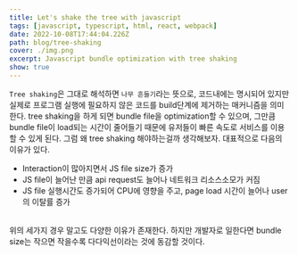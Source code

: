 ```yaml
---
title: Let's shake the tree with javascript
tags: [javascript, typescript, html, react, webpack]
date: 2022-10-08T17:44:04.226Z
path: blog/tree-shaking
cover: ./img.png
excerpt: Javascript bundle optimization with tree shaking
show: true
---
```


`Tree shaking`은 그대로 해석하면 `나무 흔들기`라는 뜻으로, 코드내에는 명시되어 있지만 실제로 프로그램 실행에 필요하지 않은 코드를 build단계에 제거하는 매커니즘을 의미한다. tree shaking을 하게 되면 bundle file을 optimization할 수 있으며, 
그만큼 bundle file이 load되는 시간이 줄어들기 때문에 유저들이 빠른 속도로 서비스를 이용할 수 있게 된다. 그럼 왜 tree shaking 해야하는걸까 생각해보자. 대표적으로 다음의 이유가 있다.
- Interaction이 많아지면서 JS file size가 증가
- JS file이 늘어난 만큼 api request도 늘어나 네트워크 리소스소모가 커짐
- JS file 실행시간도 증가되어 CPU에 영향을 주고, page load 시간이 늘어나 user의 이탈률 증가  

<br/>
위의 세가지 경우 말고도 다양한 이유가 존재한다. 하지만 개발자로 일한다면 bundle size는 작으면 작을수록 다다익선이라는 것에 동감할 것이다. 

